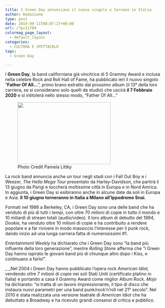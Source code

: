 ```yaml
---
title: I Green Day annunciano il nuovo singolo e tornano in Italia
author: Redazione
type: post
date: 2019-09-11T08:07:27+00:00
url: /?p=11769
colormag_page_layout:
  - default_layout
categories:
  - CULTURA E SPETTACOLO
tags:
  - Green Day

---
```

I **Green Day**, la band californiana già vincitrice di 5 Grammy Award e inclusa nella celebre Rock and Roll Hall of Fame, ha pubblicato ieri il nuovo singolo “**Father Of All…**”, primo brano estratto dal prossimo album (il 13° della loro carriera, se si considerano solo quelli da studio) che uscirà **il 7 Febbraio 2020** e si intitolerà nello stesso modo, “Father Of All…”

<figure id="attachment_11771" aria-describedby="caption-attachment-11771" style="width: 300px" class="wp-caption alignleft"><img decoding="async" loading="lazy" class="size-medium wp-image-11771" src="https://progressonline.it/wp-content/uploads/2019/09/Photo-Credit-Pamela-Littky-300x200.jpg" alt="" width="300" height="200" /><figcaption id="caption-attachment-11771" class="wp-caption-text">Photo Credit Pamela Littky</figcaption></figure>

La rock band annuncia anche un tour negli stadi con i Fall Out Boy e i Weezer, _The Hella Mega Tour_ presentato da Harley-Davidson, che partirà il 13 giugno da Parigi e toccherà moltissime città in Europa e in Nord Amrica. In aggiunta, i Green Day si esibiranno anche in alcune date da soli in Europa e Asia. **Il 10 giugno torneranno in Italia a Milano all’Ippodromo Snai.**

Formati nel 1986 a Berkeley, CA, i Green Day sono una delle band che ha venduto di più di tutti i tempi, con oltre 70 milioni di copie in tutto il mondo e 10 miliardi di stream totali (audio/video). Il loro album di debutto del 1994, _Dookie,_ ha venduto oltre 10 milioni di copie e ha contribuito a rendere popolare e a far rivivere in modo massiccio l’interesse per il punk rock, dando inizio ad una lunga carriera fatta di numerosissimi #1.

_Entertainment Weekly_ ha dichiarato che i Green Day sono “la band più influente della loro generazione”, mentre _Rolling Stone_ afferma che “i Green Day hanno ispirato le giovani band più di chiunque altro dopo i Kiss, e continuano a farlo!”.

_ _Nel 2004 i Green Day hanno pubblicato l’opera rock _American Idiot,_ vendendo oltre 7 milioni di copie nei soli Stati Uniti (certificato platino in Italia) e portando a casa il Grammy Award come miglior Album Rock. _Mojo_ ha dichiarato: “si tratta di un lavoro impressionante, il tipo di disco che instaura nuovi parametri per una band punk/rock’n’roll nel 21° secolo”. Nel 2010 è stata realizzata una versione teatrale di _American Idiot_ che ha debuttato a Broadway e ha ricevuto grandi consensi di critica e pubblico.